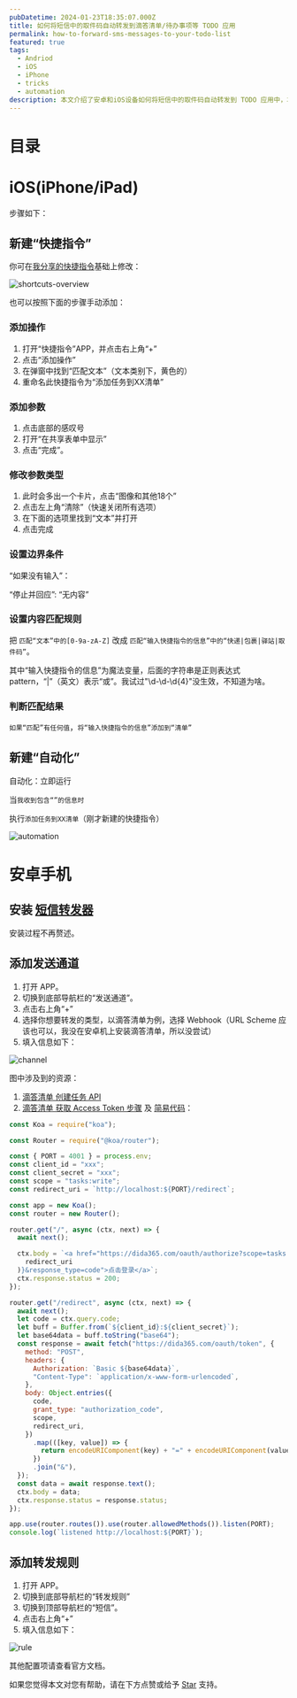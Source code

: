 ```yaml
---
pubDatetime: 2024-01-23T18:35:07.000Z
title: 如何将短信中的取件码自动转发到滴答清单/待办事项等 TODO 应用
permalink: how-to-forward-sms-messages-to-your-todo-list
featured: true
tags:
  - Andriod
  - iOS
  - iPhone
  - tricks
  - automation
description: 本文介绍了安卓和iOS设备如何将短信中的取件码自动转发到 TODO 应用中，本文以滴答清单为例。
---
```


# 目录

# iOS(iPhone/iPad)

步骤如下：

## 新建“快捷指令”

你可在[我分享的快捷指令](https://www.icloud.com/shortcuts/bfadc821175a4a93b3b9dddd836ea30b)基础上修改：

![shortcuts-overview](../../../assets/images/forward-sms/shortcuts-overview-zh.jpeg)

也可以按照下面的步骤手动添加：

### 添加操作

1. 打开“快捷指令”APP，并点击右上角“+”
1. 点击“添加操作”
1. 在弹窗中找到“匹配文本”（文本类别下，黄色的）
1. 重命名此快捷指令为“添加任务到XX清单”

### 添加参数

1.  点击底部的感叹号
2.  打开“在共享表单中显示”
3.  点击“完成”。

### 修改参数类型

1.  此时会多出一个卡片，点击“图像和其他18个”
2.  点击左上角“清除”（快速关闭所有选项）
3.  在下面的选项里找到“文本”并打开
4.  点击完成

### 设置边界条件

“如果没有输入”：

“停止并回应”: “无内容”

### 设置内容匹配规则

把 `匹配“文本”中的[0-9a-zA-Z]` 改成 `匹配“输入快捷指令的信息”中的“快递|包裹|驿站|取件码”`。

其中“输入快捷指令的信息”为魔法变量，后面的字符串是正则表达式 pattern，“|”（英文）表示“或”。我试过"\\d-\\d-\\d{4}"没生效，不知道为啥。

### 判断匹配结果

`如果“匹配”有任何值`，`将“输入快捷指令的信息”添加到“清单”`

## 新建“自动化”

自动化：立即运行

当`我收到包含“”的信息时`

执行`添加任务到XX清单`（刚才新建的快捷指令）

![automation](../../../assets/images/forward-sms/automation-zh.jpeg)

# 安卓手机

## 安装 [短信转发器](https://github.com/pppscn/SmsForwarder)

安装过程不再赘述。

## 添加发送通道

1. 打开 APP。
2. 切换到底部导航栏的“发送通道”。
3. 点击右上角“+”
4. 选择你想要转发的类型，以滴答清单为例，选择 Webhook（URL Scheme 应该也可以，我没在安卓机上安装滴答清单，所以没尝试）
5. 填入信息如下：

![channel](../../../assets/images/forward-sms/channel.jpg)

图中涉及到的资源：

1. [滴答清单 创建任务 API](https://developer.dida365.com/api#/openapi?id=create-task)
2. [滴答清单 获取 Access Token 步骤](https://developer.dida365.com/api#/openapi?id=get-access-token) 及 [简易代码](https://gist.github.com/bowencool/7da8630dafe9d07e7e004def2dcb851b)：

```js
const Koa = require("koa");

const Router = require("@koa/router");

const { PORT = 4001 } = process.env;
const client_id = "xxx";
const client_secret = "xxx";
const scope = "tasks:write";
const redirect_uri = `http://localhost:${PORT}/redirect`;

const app = new Koa();
const router = new Router();

router.get("/", async (ctx, next) => {
  await next();

  ctx.body = `<a href="https://dida365.com/oauth/authorize?scope=tasks:write&client_id=${client_id}&state=state&redirect_uri=${encodeURIComponent(
    redirect_uri
  )}&response_type=code">点击登录</a>`;
  ctx.response.status = 200;
});

router.get("/redirect", async (ctx, next) => {
  await next();
  let code = ctx.query.code;
  let buff = Buffer.from(`${client_id}:${client_secret}`);
  let base64data = buff.toString("base64");
  const response = await fetch("https://dida365.com/oauth/token", {
    method: "POST",
    headers: {
      Authorization: `Basic ${base64data}`,
      "Content-Type": `application/x-www-form-urlencoded`,
    },
    body: Object.entries({
      code,
      grant_type: "authorization_code",
      scope,
      redirect_uri,
    })
      .map(([key, value]) => {
        return encodeURIComponent(key) + "=" + encodeURIComponent(value);
      })
      .join("&"),
  });
  const data = await response.text();
  ctx.body = data;
  ctx.response.status = response.status;
});

app.use(router.routes()).use(router.allowedMethods()).listen(PORT);
console.log(`listened http://localhost:${PORT}`);
```

## 添加转发规则

1. 打开 APP。
2. 切换到底部导航栏的“转发规则”
3. 切换到顶部导航栏的“短信”。
4. 点击右上角“+”
5. 填入信息如下：

![rule](../../../assets/images/forward-sms/rule.jpg)

其他配置项请查看官方文档。

如果您觉得本文对您有帮助，请在下方点赞或给予 [Star](https://github.com/bowencool/blog) 支持。
